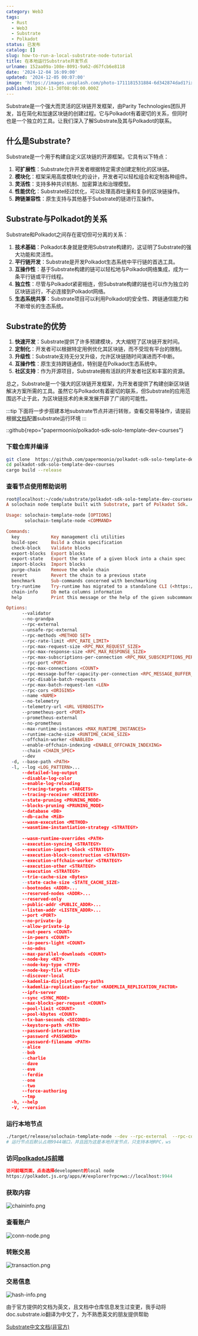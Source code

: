 ```yaml
---
category: Web3
tags:
  - Rust
  - Web3
  - Substrate
  - Polkadot
status: 已发布
catalog: []
slug: how-to-run-a-local-substrate-node-tutorial
title: 在本地运行Substrate开发节点
urlname: 152aa09a-108e-8091-9a62-d67fcb6e8118
date: '2024-12-04 16:09:00'
updated: '2024-12-05 00:07:00'
image: 'https://images.unsplash.com/photo-1711181531884-6d342874dad1?ixlib=rb-4.0.3&q=85&fm=jpg&crop=entropy&cs=srgb'
published: 2024-11-30T08:00:00.000Z
---
```


Substrate是一个强大而灵活的区块链开发框架，由Parity Technologies团队开发，旨在简化和加速区块链的创建过程。它与Polkadot有着密切的关系，但同时也是一个独立的工具。让我们深入了解Substrate及其与Polkadot的联系。


## 什么是Substrate?


Substrate是一个用于构建自定义区块链的开源框架。它具有以下特点：

1. **可扩展性**：Substrate允许开发者根据特定需求创建定制化的区块链。
2. **模块化**：框架采用高度模块化的设计，开发者可以轻松组合和定制各种组件。
3. **灵活性**：支持多种共识机制、加密算法和治理模型。
4. **性能优化**：Substrate经过优化，可以处理高吞吐量和复杂的区块链操作。
5. **跨链兼容性**：原生支持与其他基于Substrate的链进行互操作。

## Substrate与Polkadot的关系


Substrate和Polkadot之间存在密切但可分离的关系：

1. **技术基础**：Polkadot本身就是使用Substrate构建的，这证明了Substrate的强大功能和灵活性。
2. **平行链开发**：Substrate是开发Polkadot生态系统中平行链的首选工具。
3. **互操作性**：基于Substrate构建的链可以轻松地与Polkadot网络集成，成为一条平行链或平行线程。
4. **独立性**：尽管与Polkadot紧密相连，但Substrate构建的链也可以作为独立的区块链运行，不必连接到Polkadot网络。
5. **生态系统共享**：Substrate项目可以利用Polkadot的安全性、跨链通信能力和不断增长的生态系统。

## Substrate的优势

1. **快速开发**：Substrate提供了许多预建模块，大大缩短了区块链开发时间。
2. **定制化**：开发者可以根据特定用例优化其区块链，而不受现有平台的限制。
3. **升级性**：Substrate支持无分叉升级，允许区块链随时间演进而不中断。
4. **互操作性**：原生支持跨链通信，特别是在Polkadot生态系统中。
5. **社区支持**：作为开源项目，Substrate拥有活跃的开发者社区和丰富的资源。

总之，Substrate是一个强大的区块链开发框架，为开发者提供了构建创新区块链解决方案所需的工具。虽然它与Polkadot有着密切的联系，但Substrate的应用范围远不止于此，为区块链技术的未来发展开辟了广阔的可能性。


:::tip
下面将一步步搭建本地substrate节点并进行转账，查看交易等操作，请提前根据[文档](https://substrate-docs.pages.dev/en/install/macos/?mode=light)配置substrate运行环境
:::


::github{repo="papermoonio/polkadot-sdk-solo-template-dev-courses"}


### 下载仓库并编译


```bash
git clone  https://github.com/papermoonio/polkadot-sdk-solo-template-dev-courses 
cd polkadot-sdk-solo-template-dev-courses
cargo build --release
```


### 查看节点使用帮助说明


```prolog
root@localhost:~/code/substrate/polkadot-sdk-solo-template-dev-courses# ./target/release/solochain-template-node -h
A solochain node template built with Substrate, part of Polkadot Sdk.

Usage: solochain-template-node [OPTIONS]
       solochain-template-node <COMMAND>

Commands:
  key            Key management cli utilities
  build-spec     Build a chain specification
  check-block    Validate blocks
  export-blocks  Export blocks
  export-state   Export the state of a given block into a chain spec
  import-blocks  Import blocks
  purge-chain    Remove the whole chain
  revert         Revert the chain to a previous state
  benchmark      Sub-commands concerned with benchmarking
  try-runtime    Try-runtime has migrated to a standalone CLI (<https://github.com/paritytech/try-runtime-cli>). The subcommand exists as a stub and deprecation notice. It will be removed entirely some time after January 2024
  chain-info     Db meta columns information
  help           Print this message or the help of the given subcommand(s)

Options:
      --validator                                                                                Enable validator mode
      --no-grandpa                                                                               Disable GRANDPA
      --rpc-external                                                                             Listen to all RPC interfaces (default: local)
      --unsafe-rpc-external                                                                      Listen to all RPC interfaces
      --rpc-methods <METHOD SET>                                                                 RPC methods to expose. [default: auto] [possible values: auto, safe, unsafe]
      --rpc-rate-limit <RPC_RATE_LIMIT>                                                          RPC rate limiting (calls/minute) for each connection
      --rpc-max-request-size <RPC_MAX_REQUEST_SIZE>                                              Set the maximum RPC request payload size for both HTTP and WS in megabytes [default: 15]
      --rpc-max-response-size <RPC_MAX_RESPONSE_SIZE>                                            Set the maximum RPC response payload size for both HTTP and WS in megabytes [default: 15]
      --rpc-max-subscriptions-per-connection <RPC_MAX_SUBSCRIPTIONS_PER_CONNECTION>              Set the maximum concurrent subscriptions per connection [default: 1024]
      --rpc-port <PORT>                                                                          Specify JSON-RPC server TCP port
      --rpc-max-connections <COUNT>                                                              Maximum number of RPC server connections [default: 100]
      --rpc-message-buffer-capacity-per-connection <RPC_MESSAGE_BUFFER_CAPACITY_PER_CONNECTION>  The number of messages the RPC server is allowed to keep in memory [default: 64]
      --rpc-disable-batch-requests                                                               Disable RPC batch requests
      --rpc-max-batch-request-len <LEN>                                                          Limit the max length per RPC batch request
      --rpc-cors <ORIGINS>                                                                       Specify browser *origins* allowed to access the HTTP & WS RPC servers
      --name <NAME>                                                                              The human-readable name for this node
      --no-telemetry                                                                             Disable connecting to the Substrate telemetry server
      --telemetry-url <URL VERBOSITY>                                                            The URL of the telemetry server to connect to
      --prometheus-port <PORT>                                                                   Specify Prometheus exporter TCP Port
      --prometheus-external                                                                      Expose Prometheus exporter on all interfaces
      --no-prometheus                                                                            Do not expose a Prometheus exporter endpoint
      --max-runtime-instances <MAX_RUNTIME_INSTANCES>                                            The size of the instances cache for each runtime [max: 32] [default: 8]
      --runtime-cache-size <RUNTIME_CACHE_SIZE>                                                  Maximum number of different runtimes that can be cached [default: 2]
      --offchain-worker <ENABLED>                                                                Execute offchain workers on every block [default: when-authority] [possible values: always, never, when-authority]
      --enable-offchain-indexing <ENABLE_OFFCHAIN_INDEXING>                                      Enable offchain indexing API [default: false] [possible values: true, false]
      --chain <CHAIN_SPEC>                                                                       Specify the chain specification
      --dev                                                                                      Specify the development chain
  -d, --base-path <PATH>                                                                         Specify custom base path
  -l, --log <LOG_PATTERN>...                                                                     Sets a custom logging filter (syntax: `<target>=<level>`)
      --detailed-log-output                                                                      Enable detailed log output
      --disable-log-color                                                                        Disable log color output
      --enable-log-reloading                                                                     Enable feature to dynamically update and reload the log filter
      --tracing-targets <TARGETS>                                                                Sets a custom profiling filter
      --tracing-receiver <RECEIVER>                                                              Receiver to process tracing messages [default: log] [possible values: log]
      --state-pruning <PRUNING_MODE>                                                             Specify the state pruning mode
      --blocks-pruning <PRUNING_MODE>                                                            Specify the blocks pruning mode [default: archive-canonical]
      --database <DB>                                                                            Select database backend to use [possible values: rocksdb, paritydb, auto, paritydb-experimental]
      --db-cache <MiB>                                                                           Limit the memory the database cache can use
      --wasm-execution <METHOD>                                                                  Method for executing Wasm runtime code [default: compiled] [possible values: interpreted-i-know-what-i-do, compiled]
      --wasmtime-instantiation-strategy <STRATEGY>                                               The WASM instantiation method to use [default: pooling-copy-on-write] [possible values: pooling-copy-on-write, recreate-instance-copy-on-write, pooling,
                                                                                                 recreate-instance]
      --wasm-runtime-overrides <PATH>                                                            Specify the path where local WASM runtimes are stored
      --execution-syncing <STRATEGY>                                                             Runtime execution strategy for importing blocks during initial sync [possible values: native, wasm, both, native-else-wasm]
      --execution-import-block <STRATEGY>                                                        Runtime execution strategy for general block import (including locally authored blocks) [possible values: native, wasm, both, native-else-wasm]
      --execution-block-construction <STRATEGY>                                                  Runtime execution strategy for constructing blocks [possible values: native, wasm, both, native-else-wasm]
      --execution-offchain-worker <STRATEGY>                                                     Runtime execution strategy for offchain workers [possible values: native, wasm, both, native-else-wasm]
      --execution-other <STRATEGY>                                                               Runtime execution strategy when not syncing, importing or constructing blocks [possible values: native, wasm, both, native-else-wasm]
      --execution <STRATEGY>                                                                     The execution strategy that should be used by all execution contexts [possible values: native, wasm, both, native-else-wasm]
      --trie-cache-size <Bytes>                                                                  Specify the state cache size [default: 67108864]
      --state-cache-size <STATE_CACHE_SIZE>                                                      DEPRECATED: switch to `--trie-cache-size`
      --bootnodes <ADDR>...                                                                      Specify a list of bootnodes
      --reserved-nodes <ADDR>...                                                                 Specify a list of reserved node addresses
      --reserved-only                                                                            Whether to only synchronize the chain with reserved nodes
      --public-addr <PUBLIC_ADDR>...                                                             Public address that other nodes will use to connect to this node
      --listen-addr <LISTEN_ADDR>...                                                             Listen on this multiaddress
      --port <PORT>                                                                              Specify p2p protocol TCP port
      --no-private-ip                                                                            Always forbid connecting to private IPv4/IPv6 addresses
      --allow-private-ip                                                                         Always accept connecting to private IPv4/IPv6 addresses
      --out-peers <COUNT>                                                                        Number of outgoing connections we're trying to maintain [default: 8]
      --in-peers <COUNT>                                                                         Maximum number of inbound full nodes peers [default: 32]
      --in-peers-light <COUNT>                                                                   Maximum number of inbound light nodes peers [default: 100]
      --no-mdns                                                                                  Disable mDNS discovery (default: true)
      --max-parallel-downloads <COUNT>                                                           Maximum number of peers from which to ask for the same blocks in parallel [default: 5]
      --node-key <KEY>                                                                           Secret key to use for p2p networking
      --node-key-type <TYPE>                                                                     Crypto primitive to use for p2p networking [default: ed25519] [possible values: ed25519]
      --node-key-file <FILE>                                                                     File from which to read the node's secret key to use for p2p networking
      --discover-local                                                                           Enable peer discovery on local networks
      --kademlia-disjoint-query-paths                                                            Require iterative Kademlia DHT queries to use disjoint paths
      --kademlia-replication-factor <KADEMLIA_REPLICATION_FACTOR>                                Kademlia replication factor [default: 20]
      --ipfs-server                                                                              Join the IPFS network and serve transactions over bitswap protocol
      --sync <SYNC_MODE>                                                                         Blockchain syncing mode. [default: full] [possible values: full, fast, fast-unsafe, warp]
      --max-blocks-per-request <COUNT>                                                           Maximum number of blocks per request [default: 64]
      --pool-limit <COUNT>                                                                       Maximum number of transactions in the transaction pool [default: 8192]
      --pool-kbytes <COUNT>                                                                      Maximum number of kilobytes of all transactions stored in the pool [default: 20480]
      --tx-ban-seconds <SECONDS>                                                                 How long a transaction is banned for
      --keystore-path <PATH>                                                                     Specify custom keystore path
      --password-interactive                                                                     Use interactive shell for entering the password used by the keystore
      --password <PASSWORD>                                                                      Password used by the keystore
      --password-filename <PATH>                                                                 File that contains the password used by the keystore
      --alice                                                                                    Shortcut for `--name Alice --validator`
      --bob                                                                                      Shortcut for `--name Bob --validator`
      --charlie                                                                                  Shortcut for `--name Charlie --validator`
      --dave                                                                                     Shortcut for `--name Dave --validator`
      --eve                                                                                      Shortcut for `--name Eve --validator`
      --ferdie                                                                                   Shortcut for `--name Ferdie --validator`
      --one                                                                                      Shortcut for `--name One --validator`
      --two                                                                                      Shortcut for `--name Two --validator`
      --force-authoring                                                                          Enable authoring even when offline
      --tmp                                                                                      Run a temporary node
  -h, --help                                                                                     Print help (see more with '--help')
  -V, --version                                                                                  Print version
```


### 运行本地节点


```bash
./target/release/solochain-template-node --dev --rpc-external  --rpc-cors all
# 运行节点后默认占用9944端口，并且因为这是本地开发节点，只支持本地RPC，ws
```


### 访问[polkadotJS前端](https://polkadot.js.org/apps/#/explorer?rpc=ws://localhost:9944)


```prolog
访问前端页面，点击选择development的local node
https://polkadot.js.org/apps/#/explorer?rpc=ws://localhost:9944
```


### 获取内容


![chaininfo.png](https://prod-files-secure.s3.us-west-2.amazonaws.com/5d24fe63-e567-4804-86f9-9fdc62e13082/89be5adf-5619-4306-be75-45b425e3c446/chaininfo.png?X-Amz-Algorithm=AWS4-HMAC-SHA256&X-Amz-Content-Sha256=UNSIGNED-PAYLOAD&X-Amz-Credential=ASIAZI2LB4666IKNU6JG%2F20250226%2Fus-west-2%2Fs3%2Faws4_request&X-Amz-Date=20250226T053726Z&X-Amz-Expires=3600&X-Amz-Security-Token=IQoJb3JpZ2luX2VjEBkaCXVzLXdlc3QtMiJHMEUCIQDc8yZCXN%2F9oUFiBE6u5%2FJGEDuiG5wPq%2FCPDjOreoS6HwIgLW55B9pCI%2BopZWlA0wKFjW9nPIxRJHFxpKek6rsTEbsq%2FwMIURAAGgw2Mzc0MjMxODM4MDUiDL7hmRjg2LkCBKhyLircA4LFloJPPO6MPbUlW01hm1dI%2B9Eq9P8lRN2YtmP0Y1x93yq0Xekjd31r0XFka0ukqnSILTPrm7eNuiG%2Bf0SafwNHcrkJLV4yecND5txaFdeAZR4K8kgGu0uFvsduJ%2FIqJZl8nGh58%2FwdqSesL3LTfG9%2FIIA3Rc1c35cYnHqi3WqWt%2FKyEbylRyC7YC798o4GzOKZg87VuOKXJSOrOBI5ZcaBr8vPoYh0ohKH4%2FRSe50UEU6E8c7%2BiqFP2M7XxCzz%2Fs9gKGg%2BSOpEPrTFY9ZSU1ILqKRKNoGcqpkb5N5irqRNqKhvmAMb%2FAN8rsyPMr4O28u7tm1qDeG80epUUVuzcukZS4PayZ%2BxTIA3RoJqu%2FCcA5CiIZLX3GVtir2ttxwwCXMGq7w%2B%2F5KYiMu%2B4pD60RKaZgL%2BI1%2B4BXFlJL7g2Bia3bjr%2BV3%2FHGjuwStRX%2BHk4jUE4E3fRpWgFu36qEGq3465UkBu0RQ5Mprd%2BotHrV%2Fi1O809%2FoT0mHGQirqZQ6n6AaV8%2BWa88U0WITCMPd3YCsvJoiKAEq5Gh4mvF%2BD9j%2F7AaMlJDBuO6dtK3Bd7NXLvhJHHZNu3h08L9cSUjeywAwW%2FVYi9g1mBoLEdXlksuWUvrPAHtfC6cu4pdHFMKe8%2Bb0GOqUBy92Ekk42%2B9zfy2DaAnkT4Qumcj7UnoQk3xytvMuU0%2Fu7y4V%2FvvzkTlPqo%2B9Z3vu9%2FOAJABKowzwVA2wOQ6sYJTzkO01wUBygM9U1wCeippx7mvRFJY9RM2KPrdA6wi3htkmvWn5JcsXk4t5Zi86ECBdQz0Sv2MrLs%2BaWxBqekAeoMsjzyMN0V0yPyjSPBJXPFLyVebMaA9KIMraVsdAdUumWgPYn&X-Amz-Signature=52ad91a259cb81c9877751882ad4f2aceeea8acdfb6192db845d369b0511a1f4&X-Amz-SignedHeaders=host&x-id=GetObject)


### 查看账户


![conn-node.png](https://prod-files-secure.s3.us-west-2.amazonaws.com/5d24fe63-e567-4804-86f9-9fdc62e13082/05964f92-c6d8-42d1-b4a1-b3a852295683/conn-node.png?X-Amz-Algorithm=AWS4-HMAC-SHA256&X-Amz-Content-Sha256=UNSIGNED-PAYLOAD&X-Amz-Credential=ASIAZI2LB4666IKNU6JG%2F20250226%2Fus-west-2%2Fs3%2Faws4_request&X-Amz-Date=20250226T053726Z&X-Amz-Expires=3600&X-Amz-Security-Token=IQoJb3JpZ2luX2VjEBkaCXVzLXdlc3QtMiJHMEUCIQDc8yZCXN%2F9oUFiBE6u5%2FJGEDuiG5wPq%2FCPDjOreoS6HwIgLW55B9pCI%2BopZWlA0wKFjW9nPIxRJHFxpKek6rsTEbsq%2FwMIURAAGgw2Mzc0MjMxODM4MDUiDL7hmRjg2LkCBKhyLircA4LFloJPPO6MPbUlW01hm1dI%2B9Eq9P8lRN2YtmP0Y1x93yq0Xekjd31r0XFka0ukqnSILTPrm7eNuiG%2Bf0SafwNHcrkJLV4yecND5txaFdeAZR4K8kgGu0uFvsduJ%2FIqJZl8nGh58%2FwdqSesL3LTfG9%2FIIA3Rc1c35cYnHqi3WqWt%2FKyEbylRyC7YC798o4GzOKZg87VuOKXJSOrOBI5ZcaBr8vPoYh0ohKH4%2FRSe50UEU6E8c7%2BiqFP2M7XxCzz%2Fs9gKGg%2BSOpEPrTFY9ZSU1ILqKRKNoGcqpkb5N5irqRNqKhvmAMb%2FAN8rsyPMr4O28u7tm1qDeG80epUUVuzcukZS4PayZ%2BxTIA3RoJqu%2FCcA5CiIZLX3GVtir2ttxwwCXMGq7w%2B%2F5KYiMu%2B4pD60RKaZgL%2BI1%2B4BXFlJL7g2Bia3bjr%2BV3%2FHGjuwStRX%2BHk4jUE4E3fRpWgFu36qEGq3465UkBu0RQ5Mprd%2BotHrV%2Fi1O809%2FoT0mHGQirqZQ6n6AaV8%2BWa88U0WITCMPd3YCsvJoiKAEq5Gh4mvF%2BD9j%2F7AaMlJDBuO6dtK3Bd7NXLvhJHHZNu3h08L9cSUjeywAwW%2FVYi9g1mBoLEdXlksuWUvrPAHtfC6cu4pdHFMKe8%2Bb0GOqUBy92Ekk42%2B9zfy2DaAnkT4Qumcj7UnoQk3xytvMuU0%2Fu7y4V%2FvvzkTlPqo%2B9Z3vu9%2FOAJABKowzwVA2wOQ6sYJTzkO01wUBygM9U1wCeippx7mvRFJY9RM2KPrdA6wi3htkmvWn5JcsXk4t5Zi86ECBdQz0Sv2MrLs%2BaWxBqekAeoMsjzyMN0V0yPyjSPBJXPFLyVebMaA9KIMraVsdAdUumWgPYn&X-Amz-Signature=c41a4da65421837d7283765ae2dcc23a54eace4dd0180cfbc6020b968148a931&X-Amz-SignedHeaders=host&x-id=GetObject)


### 转账交易


![transaction.png](https://prod-files-secure.s3.us-west-2.amazonaws.com/5d24fe63-e567-4804-86f9-9fdc62e13082/65593d3b-9b56-4fbe-a383-1447c903127f/transaction.png?X-Amz-Algorithm=AWS4-HMAC-SHA256&X-Amz-Content-Sha256=UNSIGNED-PAYLOAD&X-Amz-Credential=ASIAZI2LB4666IKNU6JG%2F20250226%2Fus-west-2%2Fs3%2Faws4_request&X-Amz-Date=20250226T053726Z&X-Amz-Expires=3600&X-Amz-Security-Token=IQoJb3JpZ2luX2VjEBkaCXVzLXdlc3QtMiJHMEUCIQDc8yZCXN%2F9oUFiBE6u5%2FJGEDuiG5wPq%2FCPDjOreoS6HwIgLW55B9pCI%2BopZWlA0wKFjW9nPIxRJHFxpKek6rsTEbsq%2FwMIURAAGgw2Mzc0MjMxODM4MDUiDL7hmRjg2LkCBKhyLircA4LFloJPPO6MPbUlW01hm1dI%2B9Eq9P8lRN2YtmP0Y1x93yq0Xekjd31r0XFka0ukqnSILTPrm7eNuiG%2Bf0SafwNHcrkJLV4yecND5txaFdeAZR4K8kgGu0uFvsduJ%2FIqJZl8nGh58%2FwdqSesL3LTfG9%2FIIA3Rc1c35cYnHqi3WqWt%2FKyEbylRyC7YC798o4GzOKZg87VuOKXJSOrOBI5ZcaBr8vPoYh0ohKH4%2FRSe50UEU6E8c7%2BiqFP2M7XxCzz%2Fs9gKGg%2BSOpEPrTFY9ZSU1ILqKRKNoGcqpkb5N5irqRNqKhvmAMb%2FAN8rsyPMr4O28u7tm1qDeG80epUUVuzcukZS4PayZ%2BxTIA3RoJqu%2FCcA5CiIZLX3GVtir2ttxwwCXMGq7w%2B%2F5KYiMu%2B4pD60RKaZgL%2BI1%2B4BXFlJL7g2Bia3bjr%2BV3%2FHGjuwStRX%2BHk4jUE4E3fRpWgFu36qEGq3465UkBu0RQ5Mprd%2BotHrV%2Fi1O809%2FoT0mHGQirqZQ6n6AaV8%2BWa88U0WITCMPd3YCsvJoiKAEq5Gh4mvF%2BD9j%2F7AaMlJDBuO6dtK3Bd7NXLvhJHHZNu3h08L9cSUjeywAwW%2FVYi9g1mBoLEdXlksuWUvrPAHtfC6cu4pdHFMKe8%2Bb0GOqUBy92Ekk42%2B9zfy2DaAnkT4Qumcj7UnoQk3xytvMuU0%2Fu7y4V%2FvvzkTlPqo%2B9Z3vu9%2FOAJABKowzwVA2wOQ6sYJTzkO01wUBygM9U1wCeippx7mvRFJY9RM2KPrdA6wi3htkmvWn5JcsXk4t5Zi86ECBdQz0Sv2MrLs%2BaWxBqekAeoMsjzyMN0V0yPyjSPBJXPFLyVebMaA9KIMraVsdAdUumWgPYn&X-Amz-Signature=0914f96e88bf083859dd78f8a93dea3321e903e342b8b3a583d8573fe772a4b3&X-Amz-SignedHeaders=host&x-id=GetObject)


### 交易信息


![hash-info.png](https://prod-files-secure.s3.us-west-2.amazonaws.com/5d24fe63-e567-4804-86f9-9fdc62e13082/7b9b0ba8-edf2-4998-9e9d-9cde7a64aa23/hash-info.png?X-Amz-Algorithm=AWS4-HMAC-SHA256&X-Amz-Content-Sha256=UNSIGNED-PAYLOAD&X-Amz-Credential=ASIAZI2LB4666IKNU6JG%2F20250226%2Fus-west-2%2Fs3%2Faws4_request&X-Amz-Date=20250226T053726Z&X-Amz-Expires=3600&X-Amz-Security-Token=IQoJb3JpZ2luX2VjEBkaCXVzLXdlc3QtMiJHMEUCIQDc8yZCXN%2F9oUFiBE6u5%2FJGEDuiG5wPq%2FCPDjOreoS6HwIgLW55B9pCI%2BopZWlA0wKFjW9nPIxRJHFxpKek6rsTEbsq%2FwMIURAAGgw2Mzc0MjMxODM4MDUiDL7hmRjg2LkCBKhyLircA4LFloJPPO6MPbUlW01hm1dI%2B9Eq9P8lRN2YtmP0Y1x93yq0Xekjd31r0XFka0ukqnSILTPrm7eNuiG%2Bf0SafwNHcrkJLV4yecND5txaFdeAZR4K8kgGu0uFvsduJ%2FIqJZl8nGh58%2FwdqSesL3LTfG9%2FIIA3Rc1c35cYnHqi3WqWt%2FKyEbylRyC7YC798o4GzOKZg87VuOKXJSOrOBI5ZcaBr8vPoYh0ohKH4%2FRSe50UEU6E8c7%2BiqFP2M7XxCzz%2Fs9gKGg%2BSOpEPrTFY9ZSU1ILqKRKNoGcqpkb5N5irqRNqKhvmAMb%2FAN8rsyPMr4O28u7tm1qDeG80epUUVuzcukZS4PayZ%2BxTIA3RoJqu%2FCcA5CiIZLX3GVtir2ttxwwCXMGq7w%2B%2F5KYiMu%2B4pD60RKaZgL%2BI1%2B4BXFlJL7g2Bia3bjr%2BV3%2FHGjuwStRX%2BHk4jUE4E3fRpWgFu36qEGq3465UkBu0RQ5Mprd%2BotHrV%2Fi1O809%2FoT0mHGQirqZQ6n6AaV8%2BWa88U0WITCMPd3YCsvJoiKAEq5Gh4mvF%2BD9j%2F7AaMlJDBuO6dtK3Bd7NXLvhJHHZNu3h08L9cSUjeywAwW%2FVYi9g1mBoLEdXlksuWUvrPAHtfC6cu4pdHFMKe8%2Bb0GOqUBy92Ekk42%2B9zfy2DaAnkT4Qumcj7UnoQk3xytvMuU0%2Fu7y4V%2FvvzkTlPqo%2B9Z3vu9%2FOAJABKowzwVA2wOQ6sYJTzkO01wUBygM9U1wCeippx7mvRFJY9RM2KPrdA6wi3htkmvWn5JcsXk4t5Zi86ECBdQz0Sv2MrLs%2BaWxBqekAeoMsjzyMN0V0yPyjSPBJXPFLyVebMaA9KIMraVsdAdUumWgPYn&X-Amz-Signature=ac45eac81493ed551220eb10a22be964433e102b00a8018eee6e8fc1ad2b65f8&X-Amz-SignedHeaders=host&x-id=GetObject)


由于官方提供的文档为英文，且文档中仓库信息发生过变更，我手动将doc.substrate.io翻译为中文了，为不熟悉英文的朋友提供帮助


[ Substrate中文文档(非官方)](https://substrate-docs.pages.dev/en/tutorials/build-a-blockchain/?mode=light)

